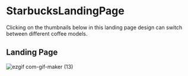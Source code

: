 # StarbucksLandingPage

Clicking on the thumbnails below in this landing page design can switch between different coffee models.

## Landing Page

![ezgif com-gif-maker (13)](https://user-images.githubusercontent.com/34038741/110245487-5f7ea000-7f74-11eb-969f-a50a22b1b2bf.gif)
